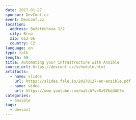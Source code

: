 ```yaml
---
date: 2017-01-27
sponsor: DevConf.cz
event: DevConf.cz
location:
  address: Božetěchova 1/2
  city: Brno
  zip: 612 66
  country: CZ
language: en
type: talk
length: 50
title: Automating your infrastructure with Ansible
source_url: https://devconf.cz/schedule.html
artifacts:
  - name: slides
    url: https://slides.fale.io/20170127-en-ansible.pdf
  - name: video
    url: https://www.youtube.com/watch?v=Rz9ZkddACSw
categories:
  - ansible
tags:
  - devconf
---
```

